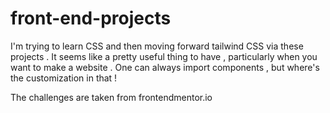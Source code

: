 # front-end-projects
I'm trying to learn CSS and then moving forward tailwind CSS via these projects . It seems like a pretty useful thing to have , particularly when you want to make a website . One can always import components , but where's the customization in that ! 

The challenges are taken from frontendmentor.io
